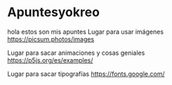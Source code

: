 # Apuntesyokreo
hola estos son mis apuntes
Lugar para usar imágenes https://picsum.photos/images

Lugar para sacar animaciones y cosas geniales https://p5js.org/es/examples/

Lugar para sacar tipografías https://fonts.google.com/
